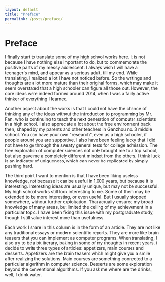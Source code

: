 ```yaml
---
layout: default
title: "Preface"
permalink: /posts/preface/
---
```


# Preface

I finally start to translate some of my high school works here. It is not because I have nothing else important to do, but to commemorate the positive parts of my messy adolescent. I always wish I will have a teenager's mind, and appear as a serious adult, till my end. While translating, I realized a lot I have not noticed before. So the writings and thoughts are a lot more mature than their original forms, which may make it seem overstated that a high schooler can figure all those out. However, the core ideas were indeed formed around 2014, when I was a fairly active thinker of everything I learned. 

Another aspect about the works is that I could not have the chance of thinking any of the ideas without the introduction to programming by Mr. Fan, who is continuing to teach the next generation of computer scientists in a high school. I also appreciate a lot about the free environment back then, shaped by my parents and other teachers in Ganzhou no. 3 middle school. You can have your own "research", even as a high schooler, if people around you are supportive. I also have been feeling lucky that I did not have to go through the sweaty general tests for college admission. The free exploration of computer sciences not only brought me to a top school, but also gave me a completely different mindset from the others. I think luck is an indicator of uniqueness, which can never be replicated by simply pushing hard. 

The third point I want to mention is that I have been liking useless knowledge, not because it can be useful in 1,000 years, but because it is interesting. Interesting ideas are usually unique, but may not be successful. My high school works still look interesting to me. Some of them may be extended to be more interesting, or even useful. But I usually stopped somewhere, without further exploitation. That actually ensured my broad knowledge of many areas, but limited the ceiling of my achievement in a particular topic. I have been fixing this issue with my postgraduate study, though I still value interest more than usefulness. 

Each work I share in this column is in the form of an article. They are not like any traditional essays or modern scientific reports. They are more like brain teasers that you can implement as computer programs. When translating, I also try to be a bit literary, baking in some of my thoughts in recent years. I decide to write three types of articles: appetizers, main courses and desserts. Appetizers are the brain teasers which might give you a smile after realizing the solutions. Main courses are something connected to a particular algorithm in computer science. Desserts are some exploration beyond the conventional algorithms. If you ask me where are the drinks, well, I drink water.